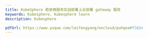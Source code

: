 ```yaml
---
title: KubeSphere 若依微服务实战部署上云部署 gateway 服务
keywords: Kubesphere, Kubesphere learn
description: Kubesphere

pdfUrl: https://www.yuque.com/leifengyang/oncloud/puhqea#fl62n
---
```

